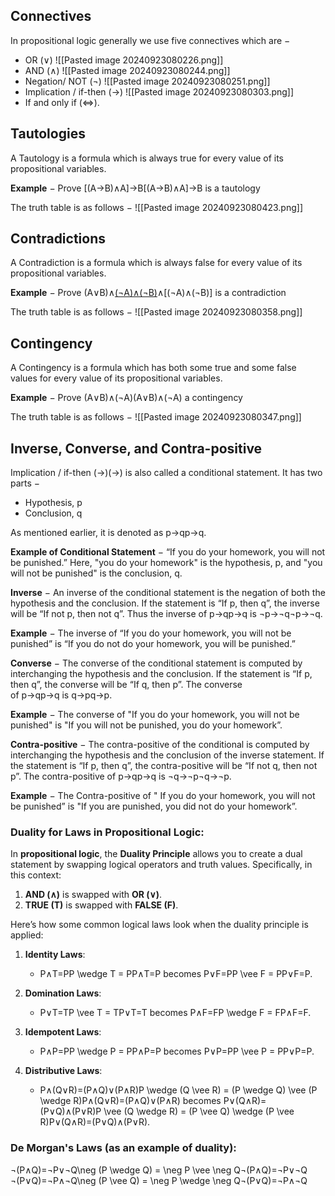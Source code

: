 ## Connectives

In propositional logic generally we use five connectives which are −

- OR (∨)
 ![[Pasted image 20240923080226.png]]
- AND (∧)
![[Pasted image 20240923080244.png]]
- Negation/ NOT (¬)
 ![[Pasted image 20240923080251.png]]
- Implication / if-then (→)
![[Pasted image 20240923080303.png]]
- If and only if (⇔).

## Tautologies

A Tautology is a formula which is always true for every value of its propositional variables.

**Example** − Prove [(A→B)∧A]→B[(A→B)∧A]→B is a tautology

The truth table is as follows −
![[Pasted image 20240923080423.png]]


## Contradictions

A Contradiction is a formula which is always false for every value of its propositional variables.

**Example** − Prove (A∨B)∧[(¬A)∧(¬B)](A∨B)∧[(¬A)∧(¬B)] is a contradiction

The truth table is as follows −
![[Pasted image 20240923080358.png]]


## Contingency

A Contingency is a formula which has both some true and some false values for every value of its propositional variables.

**Example** − Prove (A∨B)∧(¬A)(A∨B)∧(¬A) a contingency

The truth table is as follows −
![[Pasted image 20240923080347.png]]

## Inverse, Converse, and Contra-positive

Implication / if-then (→)(→) is also called a conditional statement. It has two parts −

- Hypothesis, p
- Conclusion, q

As mentioned earlier, it is denoted as p→qp→q.

**Example of Conditional Statement** − “If you do your homework, you will not be punished.” Here, "you do your homework" is the hypothesis, p, and "you will not be punished" is the conclusion, q.

**Inverse** − An inverse of the conditional statement is the negation of both the hypothesis and the conclusion. If the statement is “If p, then q”, the inverse will be “If not p, then not q”. Thus the inverse of p→qp→q is ¬p→¬q¬p→¬q.

**Example** − The inverse of “If you do your homework, you will not be punished” is “If you do not do your homework, you will be punished.”

**Converse** − The converse of the conditional statement is computed by interchanging the hypothesis and the conclusion. If the statement is “If p, then q”, the converse will be “If q, then p”. The converse of p→qp→q is q→pq→p.

**Example** − The converse of "If you do your homework, you will not be punished" is "If you will not be punished, you do your homework”.

**Contra-positive** − The contra-positive of the conditional is computed by interchanging the hypothesis and the conclusion of the inverse statement. If the statement is “If p, then q”, the contra-positive will be “If not q, then not p”. The contra-positive of p→qp→q is ¬q→¬p¬q→¬p.

**Example** − The Contra-positive of " If you do your homework, you will not be punished” is "If you are punished, you did not do your homework”.


### Duality for Laws in Propositional Logic:

In **propositional logic**, the **Duality Principle** allows you to create a dual statement by swapping logical operators and truth values. Specifically, in this context:

1. **AND (∧)** is swapped with **OR (∨)**.
2. **TRUE (T)** is swapped with **FALSE (F)**.

Here’s how some common logical laws look when the duality principle is applied:

1. **Identity Laws**:
    
    - P∧T=PP \wedge T = PP∧T=P becomes P∨F=PP \vee F = PP∨F=P.
2. **Domination Laws**:
    
    - P∨T=TP \vee T = TP∨T=T becomes P∧F=FP \wedge F = FP∧F=F.
3. **Idempotent Laws**:
    
    - P∧P=PP \wedge P = PP∧P=P becomes P∨P=PP \vee P = PP∨P=P.
4. **Distributive Laws**:
    
    - P∧(Q∨R)=(P∧Q)∨(P∧R)P \wedge (Q \vee R) = (P \wedge Q) \vee (P \wedge R)P∧(Q∨R)=(P∧Q)∨(P∧R) becomes P∨(Q∧R)=(P∨Q)∧(P∨R)P \vee (Q \wedge R) = (P \vee Q) \wedge (P \vee R)P∨(Q∧R)=(P∨Q)∧(P∨R).

### De Morgan's Laws (as an example of duality):

¬(P∧Q)=¬P∨¬Q\neg (P \wedge Q) = \neg P \vee \neg Q¬(P∧Q)=¬P∨¬Q ¬(P∨Q)=¬P∧¬Q\neg (P \vee Q) = \neg P \wedge \neg Q¬(P∨Q)=¬P∧¬Q